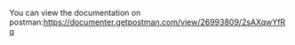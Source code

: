 You can view the documentation on postman:https://documenter.getpostman.com/view/26993809/2sAXqwYfRq
